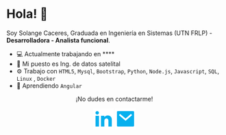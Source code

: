 # Hola! :wave:

Soy Solange Caceres, Graduada en Ingeniería en Sistemas (UTN FRLP) - **Desarrolladora - Analista funcional**.

- :computer: Actualmente trabajando en ****
- :telescope: Mi puesto es Ing. de datos satelital
- :gear: Trabajo con `HTML5`, `Mysql`, `Bootstrap`, `Python`, `Node.js`, `Javascript`, `SQL`, `Linux` ,  `Docker`
- :seedling: Aprendiendo `Angular`


<p align="center">¡No dudes en contactarme!</p>
<p align="center">
    <a href="https://www.linkedin.com/in/solangecaceres/" alt="Linkedin"><img src="./assets/icons/linkedin-fill.svg"></a>
    <a href="mailto:caceressol@hotmail.com.ar" alt="Mail"><img src="./assets/icons/mail-fill.svg"></a>
</p>

